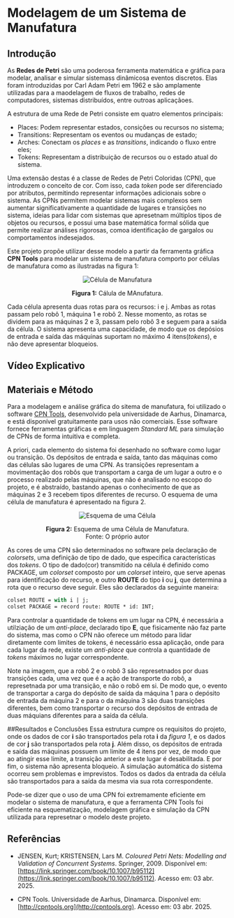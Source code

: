 # Modelagem de um Sistema de Manufatura

## Introdução

As **Redes de Petri** são uma poderosa ferramenta matemática e gráfica para modelar, analisar e simular sistemass dinâmicosa eventos discretos. Elas foram introduzidas por Carl Adam Petri em 1962 e são amplamente utilizadas para a maodelagem de fluxos de trabalho, redes de computadores, sistemas distribuídos, entre outroas aplicaçãoes.

A estrutura de uma Rede de Petri consiste em quatro elementos principais:
- Places: Podem representar estados, consições ou recursos no sistema;
- Transitions: Representam os eventos ou mudanças de estado;
- Arches: Conectam os *places* e as *transitions*, indicando o fluxo entre eles;
- Tokens: Representam a distribuição de recursos ou o estado atual do sistema.
  
Uma extensão destas é a classe de Redes de Petri Coloridas (CPN), que introduzem o conceito de cor. Com isso, cada *token* pode ser diferenciado por atributos, permitindo representar informações adicionais sobre o sistema. As CPNs permitem modelar sistemas mais complexos sem aumentar significativamente a quantidade de lugares e transições no sistema, ideias para lidar com sistemas que apresetnam múltiplos tipos de objetos ou recursos, e possui uma base matemática formal sólida que permite realizar análises rigorosas, comoa  identificação de gargalos ou comportamentos indesejados.

Este projeto propõe utilizar desse modelo a partir da ferramenta gráfica **CPN Tools**  para modelar um sistema de manufatura comporto por células de manufatura como as ilustradas na figura 1:

<div style="text-align: center;">
    <img src="imagens/Célula.png" alt="Célula de Manufatura" />
    <p><strong>Figura 1:</strong> Cálula de MAnufatura.</p>
</div>

Cada célula apresenta duas rotas para os recursos: i e j. Ambas as rotas passam pelo robô 1, máquina 1 e robô 2. Nesse momento, as rotas se dividem para as máquinas 2 e 3, passam pelo robô 3 e seguem para a saída da célula. O sistema apresenta uma capacidade, de modo que os depósios de entrada e saída das máquinas suportam no máximo 4 itens(*tokens*), e não deve apresentar bloqueios.


## Vídeo Explicativo

## Materiais e Método

Para a modelagem e análise gráfica do sitema de manufatura, foi utilizado o software [CPN Tools](http://cpntools.org), desenvolvido pela universidade de Aarhus, Dinamarca, e está disponível gratuitamente para usos não comerciais.
Esse software fornece ferramentas gráficas e em linguagem *Standard ML* para simulação de CPNs de forma intuitiva e completa.

A priori, cada elemento do sistema foi desenhado no software como lugar ou transição. Os depósitos de entrada e saída, tanto das máquinas como das células são lugares de uma CPN. As transições representam a movimentação dos robôs que transportam a carga de um lugar a outro e o processo realizado pelas máquinas, que não é analisado no escopo do projeto, e é abstraído, bastando apenas o conhecimento de que as máquinas 2 e 3 recebem tipos diferentes de recurso.
O esquema de uma célula de manufatura é apresentado na figura 2.

<div style="text-align: center;">
    <img src="imagens/Esquema.png" alt="Esquema de uma Célula" />
    <p><strong>Figura 2:</strong> Esquema de uma Célula de Manufatura.<br>Fonte: O próprio autor</p>
</div>

As cores de uma CPN são determinados no software pela declaração de *colorsets*, uma definição de tipo de dado, que especifica características dos *tokens*. O tipo de dado(cor) transmitido na célula é definido como PACKAGE, um *colorset* composto por um *colorset* inteiro, que serve apenas para identificação do recurso, e outro **ROUTE** do tipo **i** ou **j**, que determina a rota que o recurso deve seguir. Eles são declarados da seguinte maneira:

```sml
colset ROUTE = with i | j;
colset PACKAGE = record route: ROUTE * id: INT;
```
Para controlar a quantidade de tokens em um lugar na CPN, é necessária a utilziação de um *anti-place*, declarado tipo **E**, que fisicamente não faz parte do sistema, mas como o CPN não oferece um método para lidar diretamente com limites de tokens, é necessário essa aplicação, onde para cada lugar da rede, existe um *anti-place* que controla a quantidade de *tokens* máximos no lugar correspondente.

Note na imagem, que a robô 2 e o robô 3 são represetnados por duas transições cada, uma vez que é a ação de transporte do robô, a represetnada por uma transição, e não o robô em si. De modo que, o evento de transportar a carga do depósito de saída da máquina 1 para o depósito de entrada da máquina 2 e para o da máquina 3 são duas transições diferentes, bem como transportar o recurso dos depósitos de entrada de duas máquians diferentes para a saída da célula.

##Resultados e Conclusões
Essa estrutura cumpre os requisitos do projeto, onde os dados de cor **i** são transportados pela rota **i** da *figura 1*, e os dados de cor **j** são transportados pela rota **j**. Além disso, os depósitos de entrada e saída das máquinas possuem um limite de 4 itens por vez, de modo que ao atingir esse limite, a transição anterior a este lugar é desabilitada. E por fim, o sistema não apresenta bloqueio. A simulação automática do sistema ocorreu sem problemas e imprevistos. Todos os dados da entrada da célula são transportados para a saída da mesma via sua rota correspondente.

Pode-se dizer que o uso de uma CPN foi extremamente eficiente em modelar o sistema de manufatura, e que a ferramenta CPN Tools foi eficiente na esquematização, modelagem gráfica e simulação da CPN utilizada para represetnar o modelo deste projeto.

## Referências

- JENSEN, Kurt; KRISTENSEN, Lars M. *Coloured Petri Nets: Modelling and Validation of Concurrent Systems*. Springer, 2009. Disponível em: [https://link.springer.com/book/10.1007/b95112](https://link.springer.com/book/10.1007/b95112). Acesso em: 03 abr. 2025.

- CPN Tools. Universidade de Aarhus, Dinamarca. Disponível em: [http://cpntools.org](http://cpntools.org). Acesso em: 03 abr. 2025.




